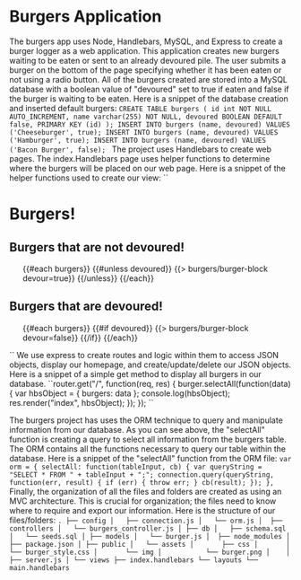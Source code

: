 # Burgers Application

The burgers app uses Node, Handlebars, MySQL, and Express to create a burger logger as a web application.  This application creates new burgers waiting to be eaten or sent to an already devoured pile.  The user submits a burger on the bottom of the page specifying whether it has been eaten or not using a radio button.  All of the burgers created are stored into a MySQL database with a boolean value of "devoured" set to true if eaten and false if the burger is waiting to be eaten.
Here is a snippet of the database creation and inserted default burgers:
``CREATE TABLE burgers
(
	id int NOT NULL AUTO_INCREMENT,
	name varchar(255) NOT NULL,
	devoured BOOLEAN DEFAULT false,
	PRIMARY KEY (id)
);
INSERT INTO burgers (name, devoured) VALUES ('Cheeseburger', true);
INSERT INTO burgers (name, devoured) VALUES ('Hamburger', true);
INSERT INTO burgers (name, devoured) VALUES ('Bacon Burger', false);
``
The project uses Handlebars to create web pages.  The index.Handlebars page uses helper functions to determine where the burgers will be placed on our web page.
Here is a snippet of the helper functions used to create our view:
``<h1>Burgers!</h1>

<h2>Burgers that are not devoured!</h2>

<ul>
  {{#each burgers}}
    {{#unless devoured}}
      {{> burgers/burger-block devour=true}}
    {{/unless}}
  {{/each}}
</ul>

<h2>Burgers that are devoured!</h2>

<ul>
  {{#each burgers}}
    {{#if devoured}}
      {{> burgers/burger-block devour=false}}
    {{/if}}
  {{/each}}
</ul>
``
We use express to create routes and logic within them to access JSON objects, display our homepage, and create/update/delete our JSON objects.
Here is a snippet of a simple get method to display all burgers in our database.
``router.get("/", function(req, res) {
  burger.selectAll(function(data) {
    var hbsObject = {
      burgers: data
    };
    console.log(hbsObject);
    res.render("index", hbsObject);
  });
});
``

The burgers project has uses the ORM technique to query and manipulate information from our database.  As you can see above, the "selectAll" function is creating a query to select all information from the burgers table.  The ORM contains all the functions necessary to query our table within the database.
Here is a snippet of the "selectAll" function from the ORM file:
`` var orm = {
  selectAll: function(tableInput, cb) {
    var queryString = "SELECT * FROM " + tableInput + ";";
    connection.query(queryString, function(err, result) {
      if (err) {
        throw err;
      }
      cb(result);
    });
  },
  ``
  Finally, the organization of all the files and folders are created as using an MVC architecture.  This is crucial for organization; the files need to know where to require and export our information.
  Here is the structure of our files/folders:
  ``
.
├── config
│   ├── connection.js
│   └── orm.js
│ 
├── controllers
│   └── burgers_controller.js
│
├── db
│   ├── schema.sql
│   └── seeds.sql
│
├── models
│   └── burger.js
│ 
├── node_modules
│ 
├── package.json
│
├── public
│   └── assets
│       ├── css
│       │   └── burger_style.css
│       └── img
│           └── burger.png
│   
│
├── server.js
│
└── views
    ├── index.handlebars
    └── layouts
        └── main.handlebars
``
